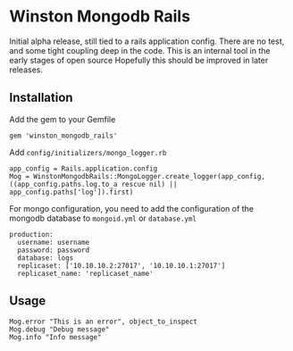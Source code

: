 # Winston Mongodb Rails

Initial alpha release, still tied to a rails application config. There are no test, and some tight coupling deep in the code. This is an internal tool in the early stages
of open source
Hopefully this should be improved in later releases.


## Installation

Add the gem to your Gemfile

    gem 'winston_mongodb_rails'
    
Add `config/initializers/mongo_logger.rb`

    app_config = Rails.application.config
    Mog = WinstonMongodbRails::MongoLogger.create_logger(app_config, ((app_config.paths.log.to_a rescue nil) || app_config.paths['log']).first)
    
    
For mongo configuration, you need to add the configuration of the mongodb database to `mongoid.yml` or `database.yml`
    
    production:
      username: username
      password: password
      database: logs
      replicaset: ['10.10.10.2:27017', '10.10.10.1:27017']
      replicaset_name: 'replicaset_name'
    
    
## Usage

    Mog.error "This is an error", object_to_inspect
    Mog.debug "Debug message"
    Mog.info "Info message"
    

